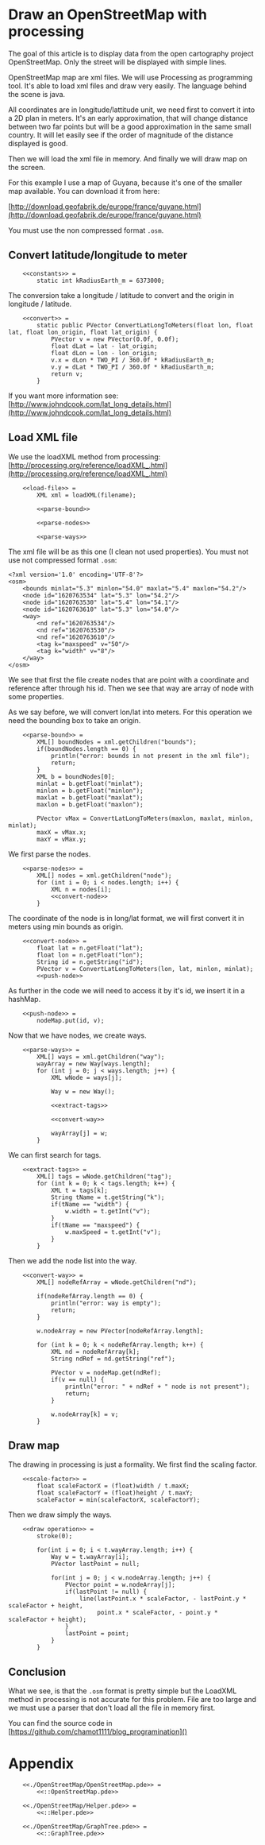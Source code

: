 Draw an OpenStreetMap with processing
=====================================

The goal of this article is to display data from the open cartography project OpenStreetMap. Only the street will be displayed with simple lines.

OpenStreetMap map are xml files. We will use Processing as programming tool. It's able to load xml files and draw very easily. The language behind the scene is java.

All coordinates are in longitude/lattitude unit, we need first to convert it into a 2D plan in meters. It's an early approximation, that will change distance between two far points but will be a good approximation in the same small country. It will let easily see if the order of magnitude of the distance displayed is good. 

Then we will load the xml file in memory. And finally we will draw map on the screen.

For this example I use a map of Guyana, because it's one of the smaller map available. You can download it from here:

[http://download.geofabrik.de/europe/france/guyane.html](http://download.geofabrik.de/europe/france/guyane.html)

You must use the non compressed format `.osm`.

Convert latitude/longitude to meter
-----------------------------------

```
	<<constants>> =
		static int kRadiusEarth_m = 6373000;
```

The conversion take a longitude / latitude to convert and the origin in longitude / latitude.

```
	<<convert>> =
		static public PVector ConvertLatLongToMeters(float lon, float lat, float lon_origin, float lat_origin) {
			PVector v = new PVector(0.0f, 0.0f);
			float dLat = lat - lat_origin;
			float dLon = lon - lon_origin;
			v.x = dLon * TWO_PI / 360.0f * kRadiusEarth_m;
			v.y = dLat * TWO_PI / 360.0f * kRadiusEarth_m;
			return v;
		}
```

If you want more information see:
[http://www.johndcook.com/lat_long_details.html](http://www.johndcook.com/lat_long_details.html)

Load XML file
-------------

We use the loadXML method from processing: [http://processing.org/reference/loadXML_.html](http://processing.org/reference/loadXML_.html)

```
	<<load-file>> =
		XML xml = loadXML(filename);

		<<parse-bound>>

		<<parse-nodes>>

		<<parse-ways>>
```

The xml file will be as this one (I clean not used properties). You must not use not compressed format `.osm`:

```
<?xml version='1.0' encoding='UTF-8'?>
<osm>
	<bounds minlat="5.3" minlon="54.0" maxlat="5.4" maxlon="54.2"/>
	<node id="1620763534" lat="5.3" lon="54.2"/>
	<node id="1620763530" lat="5.4" lon="54.1"/>
	<node id="1620763610" lat="5.3" lon="54.0"/>
	<way>
		<nd ref="1620763534"/>
		<nd ref="1620763530"/>
		<nd ref="1620763610"/>
		<tag k="maxspeed" v="50"/>
		<tag k="width" v="8"/>
	</way>
</osm>

```

We see that first the file create nodes that are point with a coordinate and reference after through his id. Then we see that way are array of node with some properties.

As we say before, we will convert lon/lat into meters. For this operation we need the bounding box to take an origin.

```
	<<parse-bound>> =
		XML[] boundNodes = xml.getChildren("bounds");
		if(boundNodes.length == 0) {
			println("error: bounds in not present in the xml file");
			return;
		}
		XML b = boundNodes[0];
		minlat = b.getFloat("minlat");
		minlon = b.getFloat("minlon");
		maxlat = b.getFloat("maxlat");
		maxlon = b.getFloat("maxlon");

		PVector vMax = ConvertLatLongToMeters(maxlon, maxlat, minlon, minlat);
		maxX = vMax.x;
		maxY = vMax.y;
```

We first parse the nodes.

```
	<<parse-nodes>> =
		XML[] nodes = xml.getChildren("node");
		for (int i = 0; i < nodes.length; i++) {         
  			XML n = nodes[i];
  			<<convert-node>>
		}
```

The coordinate of the node is in long/lat format, we will first convert it in meters using min bounds as origin.

```
	<<convert-node>> = 
		float lat = n.getFloat("lat");
		float lon = n.getFloat("lon");
		String id = n.getString("id");
		PVector v = ConvertLatLongToMeters(lon, lat, minlon, minlat);
		<<push-node>>
```

As further in the code we will need to access it by it's id, we insert it in a hashMap.

```
	<<push-node>> =
		nodeMap.put(id, v);
```

Now that we have nodes, we create ways.

```
	<<parse-ways>> =
		XML[] ways = xml.getChildren("way");
		wayArray = new Way[ways.length];
		for (int j = 0; j < ways.length; j++) {         
  			XML wNode = ways[j];

  			Way w = new Way();

  			<<extract-tags>> 

  			<<convert-way>>

  			wayArray[j] = w;
		}
```

We can first search for tags.

```
	<<extract-tags>> =
		XML[] tags = wNode.getChildren("tag");
		for (int k = 0; k < tags.length; k++) {         
  			XML t = tags[k];
  			String tName = t.getString("k");
  			if(tName == "width") {
  				w.width = t.getInt("v");
  			}
  			if(tName == "maxspeed") {
  				w.maxSpeed = t.getInt("v");
  			}
		}
```

Then we add the node list into the way.

```
	<<convert-way>> =
		XML[] nodeRefArray = wNode.getChildren("nd");

		if(nodeRefArray.length == 0) {
			println("error: way is empty");
			return;
		}

		w.nodeArray = new PVector[nodeRefArray.length];

		for (int k = 0; k < nodeRefArray.length; k++) {         
  			XML nd = nodeRefArray[k];
  			String ndRef = nd.getString("ref");

  			PVector v = nodeMap.get(ndRef);
  			if(v == null) {
  				println("error: " + ndRef + " node is not present");
  				return;
  			}

  			w.nodeArray[k] = v;
		}
```

Draw map
--------

The drawing in processing is just a formality. We first find the scaling factor.

```
	<<scale-factor>> =
		float scaleFactorX = (float)width / t.maxX;
    	float scaleFactorY = (float)height / t.maxY;
    	scaleFactor = min(scaleFactorX, scaleFactorY);
```

Then we draw simply the ways.

```
	<<draw operation>> =
		stroke(0);

	    for(int i = 0; i < t.wayArray.length; i++) {
	    	Way w = t.wayArray[i];
	    	PVector lastPoint = null;

	    	for(int j = 0; j < w.nodeArray.length; j++) {
	    		PVector point = w.nodeArray[j];
	    		if(lastPoint != null) {
	    			line(lastPoint.x * scaleFactor, - lastPoint.y * scaleFactor + height,
	    				 point.x * scaleFactor, - point.y * scaleFactor + height);
	    		}
	    		lastPoint = point;
	    	}
	    }
```

Conclusion
----------

What we see, is that the `.osm` format is pretty simple but the LoadXML method in processing is not accurate for this problem. File are too large and we must use a parser that don't load all the file in memory first.

You can find the source code in [https://github.com/chamot1111/blog_programination]()

Appendix
========

```
	<<./OpenStreetMap/OpenStreetMap.pde>> =
		<<::OpenStreetMap.pde>>
```

```
	<<./OpenStreetMap/Helper.pde>> =
		<<::Helper.pde>>
```

```
	<<./OpenStreetMap/GraphTree.pde>> =
		<<::GraphTree.pde>>
```
